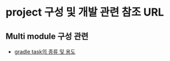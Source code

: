 project 구성 및 개발 관련 참조 URL
===

## Multi module 구성 관련
 - [gradle task의 종류 및 용도](https://bepoz-study-diary.tistory.com/372)